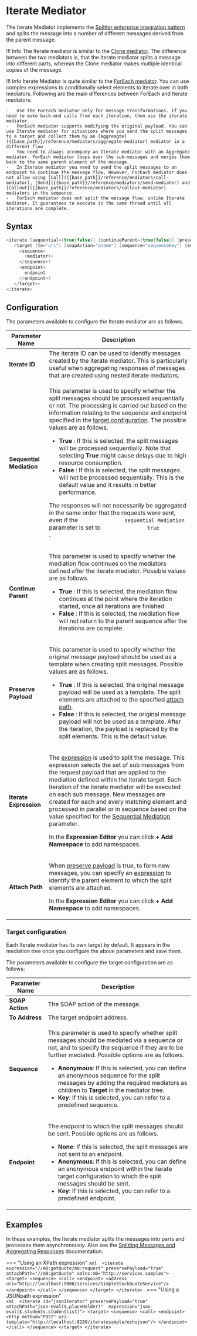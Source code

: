 # Iterate Mediator

The Iterate Mediator implements the [Splitter enterprise integration pattern]({{base_path}}/learn/enterprise-integration-patterns/message-routing/splitter/) and splits the message into a number of different messages derived from the parent message.

!!! Info
    The Iterate mediator is similar to the [Clone mediator]({{base_path}}/reference/mediators/clone-mediator). The difference between the two mediators is, that the Iterate mediator splits a message into different parts, whereas the Clone mediator makes multiple identical copies of the message.

!!! Info
    Iterate Mediator is quite similar to the [ForEach mediator]({{base_path}}/reference/mediators/foreach-mediator). You can use complex expressions to conditionally select elements to iterate over in both mediators. Following are the main differences between ForEach and Iterate mediators:
    
    -   Use the ForEach mediator only for message transformations. If you need to make back-end calls from each iteration, then use the iterate mediator.
    -   ForEach mediator supports modifying the original payload. You can use Iterate mediator for situations where you send the split messages to a target and collect them by an [Aggreagte]({{base_path}}/reference/mediators/aggregate-mediator) mediator in a different flow
    -   You need to always accompany an Iterate mediator with an Aggregate mediator. ForEach mediator loops over the sub-messages and merges them back to the same parent element of the message.
    -   In Iterate mediator you need to send the split messages to an endpoint to continue the message flow. However, ForEach mediator does not allow using [Call]({{base_path}}/reference/mediators/call-mediator), [Send]({{base_path}}/reference/mediators/send-mediator) and [Callout]({{base_path}}/reference/mediators/callout-mediator) mediators in the sequence.
    -   ForEach mediator does not split the message flow, unlike Iterate mediator. It guarantees to execute in the same thread until all iterations are complete.

## Syntax

``` java
<iterate [sequential=(true|false)] [continueParent=(true|false)] [preservePayload=(true|false)] [(attachPath="expression")? expression="expression"]>
   <target [to="uri"] [soapAction="qname"] [sequence="sequenceKey"] [endpoint="endpointKey"]>
     <sequence>
       (mediator)+
     </sequence>?
     <endpoint>
       endpoint
     </endpoint>?
   </target>+
</iterate>
```

## Configuration

The parameters available to configure the Iterate mediator are as
follows.

<table>
<thead>
<tr class="header">
<th>Parameter Name</th>
<th>Description</th>
</tr>
</thead>
<tbody>
<tr class="odd">
<td><strong>Iterate ID</strong></td>
<td>The iterate ID can be used to identify messages created by the iterate mediator. This is particularly useful when aggregating responses of messages that are created using nested iterate mediators.</td>
</tr>
<tr class="even" id="sequential_mediation">
<td><strong>Sequential Mediation</strong></td>
<td><div class="content-wrapper">
<p>This parameter is used to specify whether the split messages should be processed sequentially or not. The processing is carried out based on the information relating to the sequence and endpoint specified in the <a href="#target-configuration">target configuration</a>. The possible values are as follows.</p>
<ul>
<li><strong>True</strong> : If this is selected, the split messages will be processed sequentially. Note that selecting <strong>True</strong> might cause delays due to high resource consumption.</li>
<li><strong>False</strong> : If this is selected, the split messages will not be processed sequentially. This is the default value and it results in better performance.</li>
</ul>
<p>The responses will not necessarily be aggregated in the same order that the requests were sent, even if the <code>               sequential Mediation              </code> parameter is set to <code>               true              </code> .</p>

</div></td>
</tr>
<tr class="odd">
<td><strong>Continue Parent</strong></td>
<td><p>This parameter is used to specify whether the mediation flow continues on the mediators defined after the iterate mediator. Possible values are as follows.</p>
<ul>
<li><strong>True</strong> : If this is selected, the mediation flow continues at the point where the iteration started, once all iterations are finished.</li>
<li><strong>False</strong> : If this is selected, the mediation flow will not return to the parent sequence after the iterations are complete.</li>
</ul></td>
</tr>
<tr class="even" id="preserve_payload">
<td><strong>Preserve Payload</strong></td>
<td><p>This parameter is used to specify whether the original message payload should be used as a template when creating split messages. Possible values are as follows.</p>
<ul>
<li><strong>True</strong> : If this is selected, the original message payload will be used as a template. The split elements are attached to the specified <a href="#attach_path">attach path</a>.</li>
<li><strong>False</strong> : If this is selected, the original message payload will not be used as a template. After the iteration, the payload is replaced by the split elements. This is the default value.</li>
</ul></td>
</tr>
<tr class="odd">
<td><strong>Iterate Expression</strong></td>
<td><div class="content-wrapper">
<p>The <a href="{{base_path}}/reference/synapse-properties/expressions">expression</a> is used to split the message. This expression selects the set of sub messages from the request payload that are applied to the mediation defined within the iterate target. Each iteration of the iterate mediator will be executed on each sub message. New messages are created for each and every matching element and processed in parallel or in sequence based on the value specified for the <a href="#sequential_mediation">Sequential Mediation</a> parameter.</p>
<p>In the <strong>Expression Editor</strong> you can click <strong>+ Add Namespace</strong> to add namespaces.</p>
</div></td>
</tr>
<tr class="even" id="attach_path">
<td><strong>Attach Path</strong></td>
<td><div class="content-wrapper">
<p>When <a href="#preserve_payload">preserve payload</a> is true, to form new messages, you can specify an <a href="{{base_path}}/reference/synapse-properties/expressions">expression</a> to identify the parent element to which the split elements are attached.</p>
<p>In the <strong>Expression Editor</strong> you can click <strong>+ Add Namespace</strong> to add namespaces.</p>
</div></td>
</tr>
</tbody>
</table>

### Target configuration

Each Iterate mediator has its own target by default. It appears in the mediation tree once you configure the above parameters and save them.

The parameters available to configure the target configuration are as follows:

<table>
<thead>
<tr class="header">
<th>Parameter Name</th>
<th>Description</th>
</tr>
</thead>
<tbody>
<tr class="odd">
<td><strong>SOAP Action</strong></td>
<td>The SOAP action of the message.</td>
</tr>
<tr class="even">
<td><strong>To Address</strong></td>
<td>The target endpoint address.</td>
</tr>
<tr class="odd">
<td><strong>Sequence</strong></td>
<td><p>This parameter is used to specify whether split messages should be mediated via a sequence or not, and to specify the sequence if they are to be further mediated. Possible options are as follows.</p>
<ul>
<li><strong>Anonymous</strong>: If this is selected, you can define an anonymous sequence for the split messages by adding the required mediators as children to <strong>Target</strong> in the mediator tree.</li>
<li><strong>Key</strong>: If this is selected, you can refer to a predefined sequence.</li>
</ul></td>
</tr>
<tr class="even">
<td><strong>Endpoint</strong></td>
<td><p>The endpoint to which the split messages should be sent. Possible options are as follows.</p>
<ul>
<li><strong>None</strong>: If this is selected, the split messages are not sent to an endpoint.</li>
<li><strong>Anonymous</strong>: If this is selected, you can define an anonymous endpoint within the iterate target configuration to which the split messages should be sent.</li>
<li><strong>Key</strong>: If this is selected, you can refer to a predefined endpoint.</li>
</ul></td>
</tr>
</tbody>
</table>

## Examples

In these examples, the Iterate mediator splits the messages into parts and processes them asynchronously. Also see the [Splitting Messages and Aggregating Responses]({{base_path}}/learn/examples/routing-examples/splitting-aggregating-messages) documentation.

=== "Using an XPath expression"
    ```xml 
        <iterate expression="//m0:getQuote/m0:request" preservePayload="true"
                 attachPath="//m0:getQuote"
                 xmlns:m0="http://services.samples">
            <target>
                <sequence>
                    <call>
                        <endpoint>
                            <address
                                uri="http://localhost:9000/services/SimpleStockQuoteService"/>
                        </endpoint>
                    </call>
                </sequence>
            </target>
        </iterate>
    ```
=== "Using a JSONpath expression"    
    ```xml 
        <iterate id="jsonIterator" preservePayload="true" 
                 attachPath="json-eval($.placeHolder)" 
                 expression="json-eval($.students.studentlist)">
           <target>
              <sequence>
                 <call>
                     <endpoint>
                           <http method="POST" uri-template="http://localhost:8280/iteratesample/echojson"/>
                     </endpoint>
                 </call>
              </sequence>
           </target>
        </iterate>
    ```
